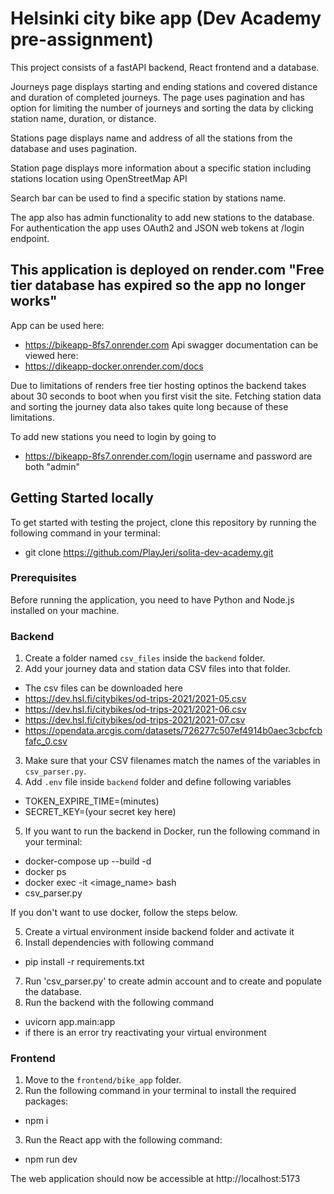 # Helsinki city bike app (Dev Academy pre-assignment)

This project consists of a fastAPI backend, React frontend and a database.

Journeys page displays starting and ending stations and covered distance and duration of completed journeys.
The page uses pagination and has option for limiting the number of journeys and sorting the data by clicking station name, duration, or distance.

Stations page displays name and address of all the stations from the database and uses pagination.

Station page displays more information about a specific station including stations location using OpenStreetMap API

Search bar can be used to find a specific station by stations name.

The app also has admin functionality to add new stations to the database.
For authentication the app uses OAuth2 and JSON web tokens at /login endpoint.


## This application is deployed on render.com "Free tier database has expired so the app no longer works"

App can be used here:
* https://bikeapp-8fs7.onrender.com
Api swagger documentation can be viewed here:
* https://dikeapp-docker.onrender.com/docs

Due to limitations of renders free tier hosting optinos the backend takes about 30 seconds to boot when you first visit the site.
Fetching station data and sorting the journey data also takes quite long because of these limitations.

To add new stations you need to login by going to 
* https://bikeapp-8fs7.onrender.com/login
username and password are both "admin"


## Getting Started locally

To get started with testing the project, clone this repository by running the following command in your terminal:
* git clone https://github.com/PlayJeri/solita-dev-academy.git


### Prerequisites

Before running the application, you need to have Python and Node.js installed on your machine.

### Backend

1. Create a folder named `csv_files` inside the `backend` folder.
2. Add your journey data and station data CSV files into that folder.
* The csv files can be downloaded here
* <https://dev.hsl.fi/citybikes/od-trips-2021/2021-05.csv>
* <https://dev.hsl.fi/citybikes/od-trips-2021/2021-06.csv>
* <https://dev.hsl.fi/citybikes/od-trips-2021/2021-07.csv>
* <https://opendata.arcgis.com/datasets/726277c507ef4914b0aec3cbcfcbfafc_0.csv>
3. Make sure that your CSV filenames match the names of the variables in `csv_parser.py`.
4. Add `.env` file inside `backend` folder and define following variables
* TOKEN_EXPIRE_TIME=(minutes)
* SECRET_KEY=(your secret key here)
5. If you want to run the backend in Docker, run the following command in your terminal:
* docker-compose up --build -d
* docker ps
* docker exec -it <image_name> bash
* csv_parser.py

If you don't want to use docker, follow the steps below.

5. Create a virtual environment inside backend folder and activate it
6. Install dependencies with following command
* pip install -r requirements.txt
7. Run 'csv_parser.py' to create admin account and to create and populate the database.
8. Run the backend with the following command
* uvicorn app.main:app
* if there is an error try reactivating your virtual environment


### Frontend

1. Move to the `frontend/bike_app` folder.
2. Run the following command in your terminal to install the required packages:
* npm i
3. Run the React app with the following command:
* npm run dev

The web application should now be accessible at http://localhost:5173

